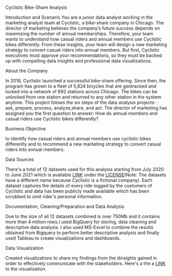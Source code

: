 Cyclistic Bike-Share Analysis

Introduction and Scenario
You are a junior data analyst working in the marketing analyst team at Cyclistic, a bike-share company in Chicago. The director
of marketing believes the company’s future success depends on maximizing the number of annual memberships. Therefore,
your team wants to understand how casual riders and annual members use Cyclistic bikes differently. From these insights,
your team will design a new marketing strategy to convert casual riders into annual members. But first, Cyclistic executives
must approve your recommendations, so they must be backed up with compelling data insights and professional data
visualizations.

About the Company

In 2016, Cyclistic launched a successful bike-share offering. Since then, the program has grown to a fleet of 5,824 bicycles that
are geotracked and locked into a network of 692 stations across Chicago. The bikes can be unlocked from one station and
returned to any other station in the system anytime.
This project folows the six steps of the data analysis projects- : ask, prepare, process, analyze,share, and act.
The director of marketing has assigned you the first question to answer: How do annual members and casual riders use Cyclistic bikes differently? 

Business Objective

to identify how casual riders and annual members use cyclistic bikes differently and to recommend a new marketing strategy to convert casual riders
into annual members.

Data Sources

There's a total of 12 datasets used for this analysis starting from July 2020 to June 2021 which is available [LINK](https://divvy-tripdata.s3.amazonaws.com/index.html)
under the [LICENSE](https://www.divvybikes.com/data-license-agreement)(Note: The datasets have a different name because Cyclistic is a fictional company).
Each dataset captures the details of every ride logged by the customers of Cyclistic 
and data has been publicly made available which has been scrubbed to omit rider's personal information.

Documentation, Cleaning/Preparation and Data Analysis

Due to the size of all 12 datasets combined is over 750Mb and it contains more than 4 million rows.I used BigQuery for storing, data cleaning
and descriptive data analysis. I also used MS-Excel to combine the results obtained from Bigquery to perform better descriptive analysis and 
finally used Tableau to create visualizations and dashboards.

Data Visualization

Created visualizations to share my findings from the dinsights gained in order to effectively communicate with the stakeholders. Here's a the a [LINK](https://docs.google.com/presentation/d/1A-incKmSsrDybqube0x0ELWs-y5-pOXYzCQGhC25TV8/edit#slide=id.ge471a7f6e6_0_1472)  to the visualization.
